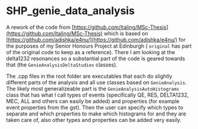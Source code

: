 # SHP_genie_data_analysis

A rework of the code from [https://github.com/ltaling/MSc-Thesis](https://github.com/ltaling/MSc-Thesis) which is based on [https://github.com/adishka/e4nu/](https://github.com/adishka/e4nu/) for the purposes of my Senior Honours Project at Edinburgh ( `original` has part of the original code to keep as a reference).
There I am looking at the delta1232 resonances so a substantial part of the code is geared towards that (the `GenieAnalysisDeltaStudies` classes).

The .cpp files in the root folder are executables that each do slightly different parts of the analysis and all use classes based on `GenieAnalysis`.
The likely most generalizeable part is the `GenieAnalysisAutoHistograms` class that has what I call types of events (specifically QE, RES, DELTA1232, MEC, ALL and others can easily be added) and properties (for example event properties from the gst).
Then the user can specify which types to separate and which properties to make which histograms for and they are taken care of, also other types and properties can be added very easily.
